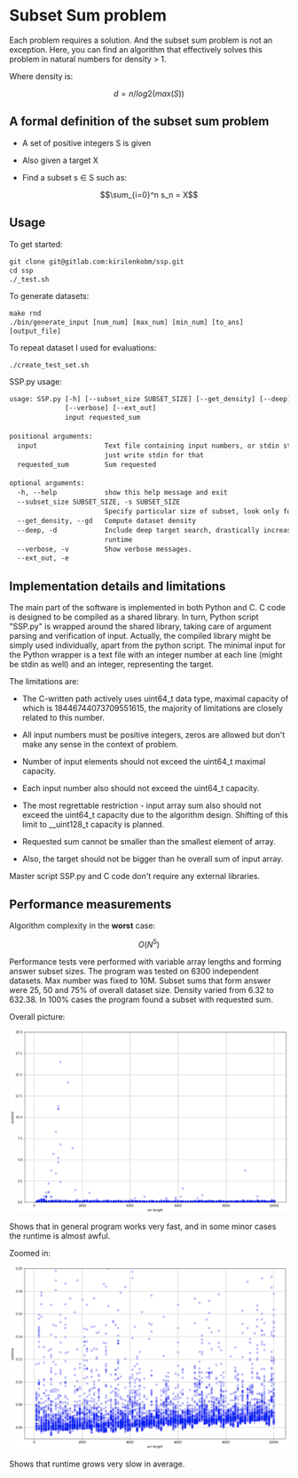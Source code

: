 # Subset Sum problem

Each problem requires a solution. And the subset sum problem is not an exception.
Here, you can find an algorithm that effectively solves this problem in natural numbers for density > 1.

Where density is:

```math
d = n / log2(max(S))
```

## A formal definition of the subset sum problem

- A set of positive integers S is given

- Also given a target X

- Find a subset s ∈ S such as:

```math
\sum_{i=0}^n s_n = X
```

## Usage

To get started:

```shell
git clone git@gitlab.com:kirilenkobm/ssp.git
cd ssp
./_test.sh
```

To generate datasets:

```shell
make rnd
./bin/generate_input [num_num] [max_num] [min_num] [to_ans] [output_file]
```

To repeat dataset I used for evaluations:

```shell
./create_test_set.sh
```

SSP.py usage:

```txt
usage: SSP.py [-h] [--subset_size SUBSET_SIZE] [--get_density] [--deep]
              [--verbose] [--ext_out]
              input requested_sum

positional arguments:
  input                 Text file containing input numbers, or stdin stream,
                        just write stdin for that
  requested_sum         Sum requested

optional arguments:
  -h, --help            show this help message and exit
  --subset_size SUBSET_SIZE, -s SUBSET_SIZE
                        Specify particular size of subset, look only for this
  --get_density, --gd   Compute dataset density
  --deep, -d            Include deep target search, drastically increases the
                        runtime
  --verbose, -v         Show verbose messages.
  --ext_out, -e
```

## Implementation details and limitations

The main part of the software is implemented in both Python and C.
C code is designed to be compiled as a shared library.
In turn, Python script "SSP.py" is wrapped around the shared library, taking care of argument parsing and verification of input.
Actually, the compiled library might be simply used individually, apart from the python script.
The minimal input for the Python wrapper is a text file with an integer number at each line (might be stdin as well) and an integer, representing the target.

The limitations are:

- The C-written path actively uses uint64_t data type, maximal capacity of which is 18446744073709551615, the majority of limitations are closely related to this number.

- All input numbers must be positive integers, zeros are allowed but don't make any sense in the context of problem.

- Number of input elements should not exceed the uint64_t maximal capacity.

- Each input number also should not exceed the uint64_t capacity.

- The most regrettable restriction - input array sum also should not exceed the uint64_t capacity due to the algorithm design. Shifting of this limit to __uint128_t capacity is planned.

- Requested sum cannot be smaller than the smallest element of array.

- Also, the target should not be bigger than he overall sum of input array.

Master script SSP.py and C code don't require any external libraries.

## Performance measurements

Algorithm complexity in the __worst__ case:

```math
O(N^5)
```

Performance tests vere performed with variable array lengths and forming answer subset sizes.
The program was tested on 6300 independent datasets.
Max number was fixed to 10M. Subset sums that form answer were 25, 50 and 75% of overall dataset size.
Density varied from 6.32 to 632.38.
In 100% cases the program found a subset with requested sum.

Overall picture:

![alt text](plots/runtime_1.png "Runtime 1")

Shows that in general program works very fast, and in some minor cases the runtime is almost awful.

Zoomed in:

![alt text](plots/runtime_2.png "Runtime 2")

Shows that runtime grows very slow in average.
